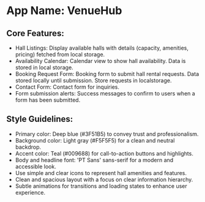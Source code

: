 # **App Name**: VenueHub

## Core Features:

- Hall Listings: Display available halls with details (capacity, amenities, pricing) fetched from local storage.
- Availability Calendar: Calendar view to show hall availability. Data is stored in local storage.
- Booking Request Form: Booking form to submit hall rental requests. Data stored locally until submission. Store requests in localstorage.
- Contact Form: Contact form for inquiries.
- Form submission alerts: Success messages to confirm to users when a form has been submitted.

## Style Guidelines:

- Primary color: Deep blue (#3F51B5) to convey trust and professionalism.
- Background color: Light gray (#F5F5F5) for a clean and neutral backdrop.
- Accent color: Teal (#009688) for call-to-action buttons and highlights.
- Body and headline font: 'PT Sans' sans-serif for a modern and accessible look.
- Use simple and clear icons to represent hall amenities and features.
- Clean and spacious layout with a focus on clear information hierarchy.
- Subtle animations for transitions and loading states to enhance user experience.